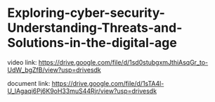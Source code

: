 # Exploring-cyber-security-Understanding-Threats-and-Solutions-in-the-digital-age

video link:
      https://drive.google.com/file/d/1sd0stubgxmJthiAsqGr_to-UdW_bgZfB/view?usp=drivesdk 

document link:
     https://drive.google.com/file/d/1sTA4l-U_lAgaqi6Pj6K9oH33muS44Rjr/view?usp=drivesdk
